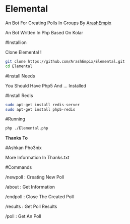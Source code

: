 # Elemental
An Bot For Creating Polls In Groups By [ArashEmpix](https://telegram.me/ArashEmpix)

An Bot Written In Php Based On Kolar

#Installion

Clone Elemental !

```bash
git clone https://github.com/ArashEmpix/Elemental.git
cd Elemental
```
#Install Needs


You Should Have Php5 And ... Installed


#Install Redis

```bash
sudo apt-get install redis-server
sudo apt-get install php5-redis
```

#Running 
```bash
php ./Elemental.php
```

**Thanks To**

#Ashkan Pho3nix

More Information In Thanks.txt

#Commands

/newpoll : Creating New Poll

/about : Get Information

/endpoll : Close The Created Poll

/results : Get Poll Results

/poll : Get An Poll

